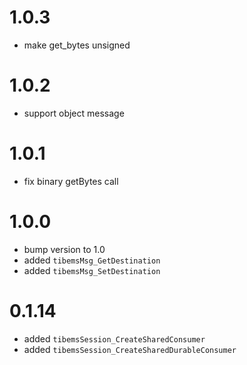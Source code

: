 # 1.0.3

* make get_bytes unsigned

# 1.0.2

* support object message

# 1.0.1

* fix binary getBytes call

# 1.0.0

* bump version to 1.0
* added `tibemsMsg_GetDestination`
* added `tibemsMsg_SetDestination`

# 0.1.14

* added `tibemsSession_CreateSharedConsumer`
* added `tibemsSession_CreateSharedDurableConsumer`